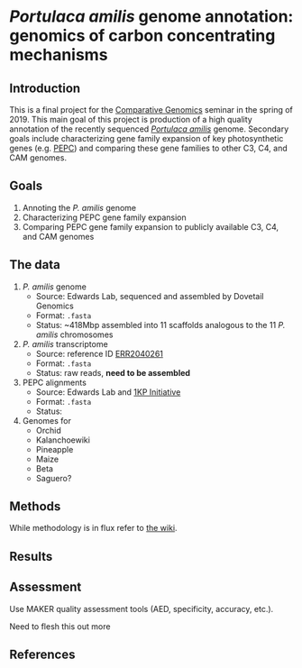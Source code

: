 # _Portulaca amilis_ genome annotation: genomics of carbon concentrating mechanisms

## Introduction

This is a final project for the [Comparative Genomics](https://github.com/Yale-EEB723/syllabus) seminar in the spring of 2019. This main goal of this project is production of a high quality annotation of the recently sequenced [_Portulaca amilis_](https://en.wikipedia.org/wiki/Portulaca_amilis) genome. Secondary goals include characterizing gene family expansion of key photosynthetic genes (e.g. [PEPC](http://pfam.xfam.org/family/PEPcase#wpContent0)) and comparing these gene families to other C3, C4, and CAM genomes.

## Goals

1. Annoting the _P. amilis_ genome
2. Characterizing PEPC gene family expansion
3. Comparing PEPC gene family expansion to publicly available C3, C4, and CAM genomes

## The data

1. _P. amilis_ genome
    * Source: Edwards Lab, sequenced and assembled by Dovetail Genomics
    * Format: `.fasta`
    * Status: ~418Mbp assembled into 11 scaffolds analogous to the 11 _P. amilis_ chromosomes
2. _P. amilis_ transcriptome
    * Source: reference ID [ERR2040261](https://www.ncbi.nlm.nih.gov/sra/ERR2040261)
    * Format: `.fasta`
    * Status: raw reads, **need to be assembled**
3. PEPC alignments
    * Source: Edwards Lab and [1KP Initiative](https://sites.google.com/a/ualberta.ca/onekp/)
    * Format: `.fasta`
    * Status:
4. Genomes for
    * Orchid
    * Kalanchoewiki
    * Pineapple
    * Maize
    * Beta
    * Saguero?

## Methods

While methodology is in flux refer to [the wiki](https://github.com/isgilman/finalproject/wiki/Step-by-step-genome-annotation-for-Portulaca-amilis).

## Results


## Assessment

Use MAKER quality assessment tools (AED, specificity, accuracy, etc.).

Need to flesh this out more

## References
